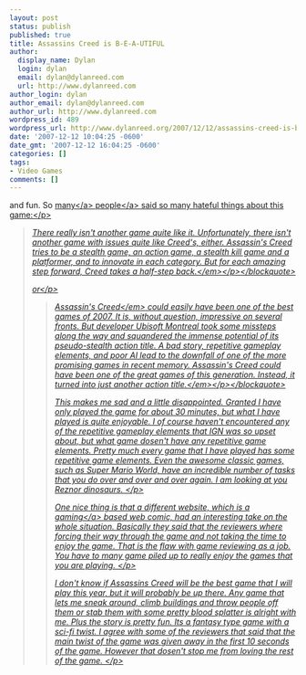 ```yaml
---
layout: post
status: publish
published: true
title: Assassins Creed is B-E-A-UTIFUL
author:
  display_name: Dylan
  login: dylan
  email: dylan@dylanreed.com
  url: http://www.dylanreed.com
author_login: dylan
author_email: dylan@dylanreed.com
author_url: http://www.dylanreed.com
wordpress_id: 489
wordpress_url: http://www.dylanreed.org/2007/12/12/assassins-creed-is-b-e-a-utiful/
date: '2007-12-12 10:04:25 -0600'
date_gmt: '2007-12-12 16:04:25 -0600'
categories: []
tags:
- Video Games
comments: []
---
```

<p>and fun. So <a href="http:&#47;&#47;xbox360.gamespy.com&#47;xbox-360&#47;assassins-creed&#47;834669p1.html" target="_blank">many<&#47;a> <a href="http:&#47;&#47;xbox360.ign.com&#47;articles&#47;834&#47;834676p1.html" target="_blank">people<&#47;a> said so many hateful things about this game:<&#47;p><br />
<blockquote>
<p><em>There really isn't another game quite like it. Unfortunately, there isn't another game with issues quite like Creed's, either. Assassin's Creed tries to be a stealth game, an action game, a stealth kill game and a platformer, and to innovate in each category. But for each amazing step forward, Creed takes a half-step back.<&#47;em><&#47;p><&#47;blockquote>
<p>or<&#47;p><br />
<blockquote>
<p><em>Assassin's Creed<&#47;em><em> could easily have been one of the best games of 2007. It is, without question, impressive on several fronts. But developer Ubisoft Montreal took some missteps along the way and squandered the immense potential of its pseudo-stealth action title. A bad story, repetitive gameplay elements, and poor AI lead to the downfall of one of the more promising games in recent memory. Assassin's Creed could have been one of the great games of this generation. Instead, it turned into just another action title.<&#47;em><&#47;p><&#47;blockquote>
<p>This makes me sad and a little disappointed. Granted I have only played the game for about 30 minutes, but what I have played is quite enjoyable. I of course haven't encountered any of the repetitive gameplay elements that IGN was so upset about, but what game dosen't have any repetitive game elements. Pretty much every game that I have played has some repetitive game elements. Even the awesome classic games, such as Super Mario World, have an incredible number of tasks that you do over and over and over again. I am looking at you Reznor dinosaurs. <&#47;p>
<p>One nice thing is that a different website, which is a <a href="http:&#47;&#47;www.penny-arcade.com&#47;2007&#47;11&#47;14" target="_blank">gaming<&#47;a> based web comic, had an interesting take on the whole situation. Basically they said that the reviewers where forcing their way through the game and not taking the time to enjoy the game. That is the flaw with game reviewing as a job. You have to many game piled up to really enjoy the games that you are playing. <&#47;p>
<p>I don't know if Assassins Creed will be the best game that I will play this year, but it will probably be up there. Any game that lets me sneak around, climb buildings and throw people off them or stab them with some pretty blood splatter is alright with me. Plus the story is pretty fun. Its a fantasy type game with a sci-fi twist. I agree with some of the reviewers that said that the main twist of the game was given away in the first 10 seconds of the game. However that dosen't stop me from loving the rest of the game. <&#47;p></p>
